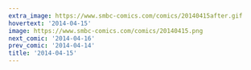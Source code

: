 ```yaml
---
extra_image: https://www.smbc-comics.com/comics/20140415after.gif
hovertext: '2014-04-15'
image: https://www.smbc-comics.com/comics/20140415.png
next_comic: '2014-04-16'
prev_comic: '2014-04-14'
title: '2014-04-15'
---
```


